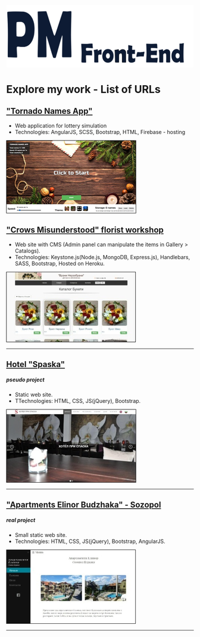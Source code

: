 
![PM Front-End](https://github.com/petyoMitkov/Explore_my_work-List_of_URLs/blob/master/img/PMLogo/NewLogoPM.svg "")


# Explore my work - List of URLs

## ["Tornado Names App"](https://tornado-names-app.firebaseapp.com) 

- Web application for lottery simulation
- Technologies: AngularJS, SCSS, Bootstrap, HTML, Firebase - hosting

[!["Tornado Names App" Image](https://github.com/petyoMitkov/Explore_my_work-List_of_URLs/blob/master/img/tornado-names.png "")](https://tornado-names-app.firebaseapp.com)


## ["Crows Misunderstood" florist workshop](https://vrani-nerazbrani.herokuapp.com/) 

- Web site with CMS (Admin panel can manipulate the items in Gallery > Catalogs).
- Technologies: Keystone.js(Node.js, MongoDB, Express.js), Handlebars, SASS, Bootstrap, Hosted on Heroku.

[!["Crows Misunderstood" Image](https://github.com/petyoMitkov/Explore_my_work-List_of_URLs/blob/master/img/Vrani-nerazbrani.jpg "")](https://vrani-nerazbrani.herokuapp.com/)

---

## [Hotel "Spaska"](https://petyomitkov.github.io/hotel-pri-spaska-selobania/)
##### pseudo project
- Static web site.
- TTechnologies: HTML, CSS, JS(jQuery), Bootstrap.

[![Hotel "Spaska" Image](https://github.com/petyoMitkov/Explore_my_work-List_of_URLs/blob/master/img/Spaska.jpg "")](https://petyomitkov.github.io/hotel-pri-spaska-selobania/)


---

## ["Apartments Elinor Budzhaka" - Sozopol](http://elinor-sozopol.com/)
##### real project
- Small static web site.
- Technologies: HTML, CSS, JS(jQuery), Bootstrap, AngularJS.

[!["Apartments Elinor Budzhaka" Image](https://github.com/petyoMitkov/Explore_my_work-List_of_URLs/blob/master/img/Elinor.jpg "")](http://elinor-sozopol.com/)



---


